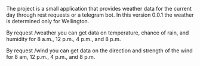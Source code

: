 The project is a small application that provides weather data for the current day through rest requests or a telegram bot. In this version 0.0.1 the weather is determined only for Wellington.

By request /weather you can get data on temperature, chance of rain, and humidity for 8 a.m., 12 p.m., 4 p.m., and 8 p.m.

By request /wind you can get data on the direction and strength of the wind for 8 am,  12 p.m., 4 p.m., and 8 p.m.
